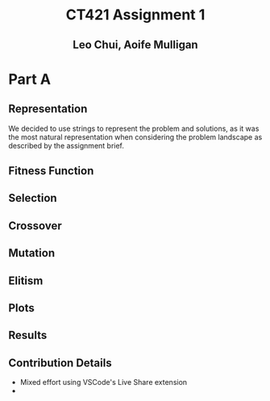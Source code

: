 <div align="center">
<h1> CT421 Assignment 1 </h1>
<h2> Leo Chui, Aoife Mulligan </h2>
</div>

# Part A

## Representation

We decided to use strings to represent the problem and solutions, as it was the most natural representation when considering the problem landscape as described by the assignment brief.

## Fitness Function



## Selection



## Crossover



## Mutation



## Elitism



## Plots



## Results



## Contribution Details

- Mixed effort using VSCode's Live Share extension
- 

